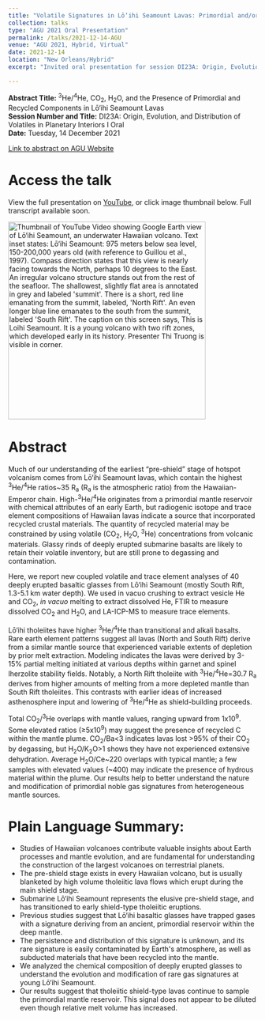 ```yaml
---
title: "Volatile Signatures in Lō‘ihi Seamount Lavas: Primordial and/or Recycled Origins?"
collection: talks
type: "AGU 2021 Oral Presentation"
permalink: /talks/2021-12-14-AGU
venue: "AGU 2021, Hybrid, Virtual"
date: 2021-12-14
location: "New Orleans/Hybrid"
excerpt: "Invited oral presentation for session DI23A: Origin, Evolution, and Distribution of Volatiles in Planetary Interiors at AGU Fall Meeting 2021"

---
```


**Abstract Title:** <sup>3</sup>He/<sup>4</sup>He, CO<sub>2</sub>, H<sub>2</sub>O, and the Presence of Primordial and Recycled Components in Lō‘ihi Seamount Lavas<br>
**Session Number and Title:** DI23A: Origin, Evolution, and Distribution of Volatiles in Planetary Interiors I Oral<br>
**Date:** Tuesday, 14 December 2021

[Link to abstract on AGU Website](https://agu.confex.com/agu/fm21/meetingapp.cgi/Paper/801111)

# Access the talk

View the full presentation on [YouTube](https://www.youtube.com/watch?v=3TBok8h8JHc/), or click image thumbnail below. Full transcript available soon.

 <a href="https://www.youtube.com/watch?v=3TBok8h8JHc/"><img src="https://img.youtube.com/vi/3TBok8h8JHc/0.jpg" style="width:400px" alt="Thumbnail of YouTube Video showing Google Earth view of Lō‘ihi Seamount, an underwater Hawaiian volcano. Text inset states: Lō‘ihi Seamount: 975 meters below sea level, 150-200,000 years old (with reference to Guillou et al., 1997). Compass direction states that this view is nearly facing towards the North, perhaps 10 degrees to the East. An irregular volcano structure stands out from the rest of the seafloor. The shallowest, slightly flat area is annotated in grey and labeled 'summit'. There is a short, red line emanating from the summit, labeled, 'North Rift'. An even longer blue line emanates to the south from the summit, labeled 'South Rift'. The caption on this screen says, This is Loihi Seamount. It is a young volcano with two rift zones, which developed early in its history. Presenter Thi Truong is visible in corner.">
      </a>

# Abstract

Much of our understanding of the earliest “pre-shield” stage of hotspot volcanism comes from Lō‘ihi Seamount lavas, which contain the highest <sup>3</sup>He/<sup>4</sup>He ratios~35 R<sub>a</sub> (R<sub>a</sub> is the atmospheric ratio) from the Hawaiian-Emperor chain. High-<sup>3</sup>He/<sup>4</sup>He originates from a primordial mantle reservoir with chemical attributes of an early Earth, but radiogenic isotope and trace element compositions of Hawaiian lavas indicate a source that incorporated recycled crustal materials. The quantity of recycled material may be constrained by using volatile (CO<sub>2</sub>, H<sub>2</sub>O, <sup>3</sup>He) concentrations from volcanic materials. Glassy rinds of deeply erupted submarine basalts are likely to retain their volatile inventory, but are still prone to degassing and contamination.

Here, we report new coupled volatile and trace element analyses of 40 deeply erupted basaltic glasses from Lō‘ihi Seamount (mostly South Rift, 1.3-5.1 km water depth). We used in vacuo crushing to extract vesicle He and CO<sub>2</sub>, _in vacuo_ melting to extract dissolved He, FTIR to measure dissolved CO<sub>2</sub> and H<sub>2</sub>O, and LA-ICP-MS to measure trace elements.

Lō‘ihi tholeiites have higher <sup>3</sup>He/<sup>4</sup>He than transitional and alkali basalts. Rare earth element patterns suggest all lavas (North and South Rift) derive from a similar mantle source that experienced variable extents of depletion by prior melt extraction. Modeling indicates the lavas were derived by 3-15% partial melting initiated at various depths within garnet and spinel lherzolite stability fields. Notably, a North Rift tholeiite with <sup>3</sup>He/<sup>4</sup>He=30.7 R<sub>a</sub> derives from higher amounts of melting from a more depleted mantle than South Rift tholeiites. This contrasts with earlier ideas of increased asthenosphere input and lowering of <sup>3</sup>He/<sup>4</sup>He as shield-building proceeds.

Total CO<sub>2</sub>/<sup>3</sup>He overlaps with mantle values, ranging upward from 1x10<sup>9</sup>. Some elevated ratios (≥5x10<sup>9</sup>) may suggest the presence of recycled C within the mantle plume. CO<sub>2</sub>/Ba<3 indicates lavas lost >95% of their CO<sub>2</sub> by degassing, but H<sub>2</sub>O/K<sub>2</sub>O>1 shows they have not experienced extensive dehydration. Average H<sub>2</sub>O/Ce~220 overlaps with typical mantle; a few samples with elevated values (~400) may indicate the presence of hydrous material within the plume. Our results help to better understand the nature and modification of primordial noble gas signatures from heterogeneous mantle sources.

# Plain Language Summary:

* Studies of Hawaiian volcanoes contribute valuable insights about Earth processes and mantle evolution, and are fundamental for understanding the construction of the largest volcanoes on terrestrial planets.
* The pre-shield stage exists in every Hawaiian volcano, but is usually blanketed by high volume tholeiitic lava flows which erupt during the main shield stage.
* Submarine Lō‘ihi Seamount represents the elusive pre-shield stage, and has transitioned to early shield-type tholeiitic eruptions.
* Previous studies suggest that Lō‘ihi basaltic glasses have trapped gases with a signature deriving from an ancient, primordial reservoir within the deep mantle.
* The persistence and distribution of this signature is unknown, and its rare signature is easily contaminated by Earth's atmosphere, as well as subducted materials that have been recycled into the mantle.
* We analyzed the chemical composition of deeply erupted glasses to understand the evolution and modification of rare gas signatures at young Lō‘ihi Seamount.
* Our results suggest that tholeiitic shield-type lavas continue to sample the primordial mantle reservoir. This signal does not appear to be diluted even though relative melt volume has increased.
